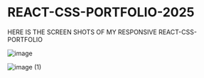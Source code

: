 # REACT-CSS-PORTFOLIO-2025

HERE IS THE SCREEN SHOTS OF MY RESPONSIVE REACT-CSS-PORTFOLIO 

![image](https://github.com/user-attachments/assets/a7890e15-d1df-43df-882a-51722ae99bb1)

![image (1)](https://github.com/user-attachments/assets/07f7ff72-4e23-47b3-868b-d4fecf8e78f4)


